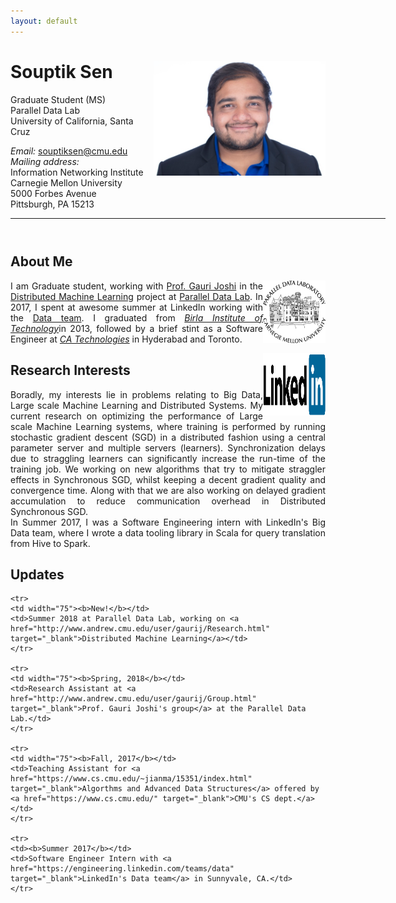 ```yaml
---
layout: default
---
```




# Souptik Sen  <a href="/images/linkedin-profile.png" target="_blank"><img src="images/linkedin-profile.png" alt="Souptik Sen" style="width:275px;" align="right"></a>
Graduate Student (MS) <br>
Parallel Data Lab <br>
University of California, Santa Cruz <br>

<em>Email: </em><a href="mailto:souptiksen@cmu.edu">souptiksen@cmu.edu</a> <br>
<em>Mailing address:<br> </em>Information Networking Institute<br> Carnegie Mellon University<br> 5000 Forbes Avenue<br>Pittsburgh, PA 15213 <br>
<!-- <p><a href="http://doodle.com/dhawaljoh" target="_blank">Meet me!</a> | <a href="http://flask.io/yoUm1" target="_blank">Assign me a task!</a> (please let me know you've added something!)</p> -->
<hr width="600px">

<hr style="height:10pt; visibility:hidden;" />

## About Me

<!-- <a href="http://www.cmu.edu/" target="_blank"><img src="images/cmu-logo.png" alt="CMU" style="width:275px;" align="right"></a> -->

<a href="http://www.pdl.cmu.edu/PEOPLE/souptik.shtml" target="_blank"><img src="images/pdl-mascot.jpg" alt="CMU" height="100" width="100" align="right"></a>

<p align="justify" style="max-width:600px">
I am Graduate student, working with <a href="http://www.andrew.cmu.edu/user/gaurij/" target="_blank">Prof. Gauri Joshi</a> in the <a href="http://www.andrew.cmu.edu/user/gaurij/Research.html" target="_blank">Distributed Machine Learning</a> project at <a href="http://www.pdl.cmu.edu/" target="_blank">Parallel Data Lab</a>. In 2017, I spent at awesome summer at LinkedIn working with the <a href="https://engineering.linkedin.com/teams/data" target="_blank">Data team</a>. I graduated from <em><a class="tosu" href="https://bitmesra.ac.in/" target="_blank">Birla Institute of Technology</a></em>in 2013, followed by a brief stint as a Software Engineer at <em><a class="tosu" href="https://www.ca.com/us.html" target="_blank">CA Technologies</a></em> in Hyderabad and Toronto.</p>



<a href="https://engineering.linkedin.com/teams/data" target="_blank"><img src="images/linkedin.png" alt="CMU" height="100" width="100" align="right"></a>

## Research Interests
<p align="justify" style="max-width:600px">
Boradly, my interests lie in problems relating to Big Data, Large scale Machine Learning and Distributed Systems. My current research on optimizing the performance of Large scale Machine Learning systems, where training is performed by running stochastic gradient descent (SGD) in a distributed fashion using a central parameter server and multiple servers (learners). Synchronization delays due to straggling learners can significantly increase the run-time of the training job. We working on new algorithms that try to mitigate straggler effects in Synchronous SGD, whilst keeping a decent gradient quality and convergence time. Along with that we are also working on delayed gradient accumulation to reduce communication overhead in Distributed Synchronous SGD. <br>
In Summer 2017, I was a Software Engineering intern with LinkedIn's Big Data team, where I wrote a data tooling library in Scala for query translation from Hive to Spark. 
</p>

## Updates

<table style="white-space: nowrap;">

    <tr>
    <td width="75"><b>New!</b></td>
    <td>Summer 2018 at Parallel Data Lab, working on <a href="http://www.andrew.cmu.edu/user/gaurij/Research.html" target="_blank">Distributed Machine Learning</a></td>
    </tr>

    <tr>
    <td width="75"><b>Spring, 2018</b></td>
    <td>Research Assistant at <a href="http://www.andrew.cmu.edu/user/gaurij/Group.html" target="_blank">Prof. Gauri Joshi's group</a> at the Parallel Data Lab.</td>
    </tr>

    <tr>
    <td width="75"><b>Fall, 2017</b></td>
    <td>Teaching Assistant for <a href="https://www.cs.cmu.edu/~jianma/15351/index.html" target="_blank">Algorthms and Advanced Data Structures</a> offered by <a href="https://www.cs.cmu.edu/" target="_blank">CMU's CS dept.</a></td>
    </tr>

    <tr>
    <td><b>Summer 2017</b></td>
    <td>Software Engineer Intern with <a href="https://engineering.linkedin.com/teams/data" target="_blank">LinkedIn's Data team</a> in Sunnyvale, CA.</td>
    </tr>
</table>